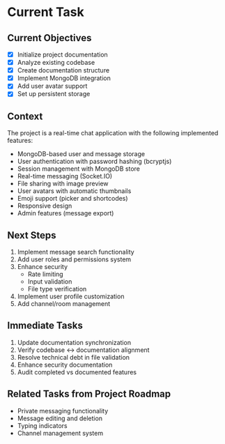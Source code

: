 # Current Task

## Current Objectives
- [x] Initialize project documentation
- [x] Analyze existing codebase
- [x] Create documentation structure
- [x] Implement MongoDB integration
- [x] Add user avatar support
- [x] Set up persistent storage

## Context
The project is a real-time chat application with the following implemented features:
- MongoDB-based user and message storage
- User authentication with password hashing (bcryptjs)
- Session management with MongoDB store
- Real-time messaging (Socket.IO)
- File sharing with image preview
- User avatars with automatic thumbnails
- Emoji support (picker and shortcodes)
- Responsive design
- Admin features (message export)

## Next Steps
1. Implement message search functionality
2. Add user roles and permissions system
3. Enhance security
   - Rate limiting
   - Input validation
   - File type verification
4. Implement user profile customization
5. Add channel/room management

## Immediate Tasks
1. Update documentation synchronization
2. Verify codebase ↔ documentation alignment
3. Resolve technical debt in file validation
4. Enhance security documentation
5. Audit completed vs documented features

## Related Tasks from Project Roadmap
- Private messaging functionality
- Message editing and deletion
- Typing indicators
- Channel management system